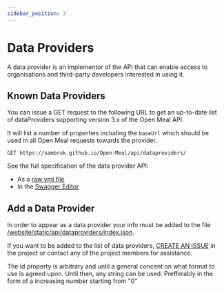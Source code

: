 ```yaml
---
sidebar_position: 3
---
```


# Data Providers

A data provider is an implementor of the API that can enable access to organisations and third-party developers interested in using it.

## Known Data Providers

You can issue a GET request to the following URL to get an up-to-date list of dataProviders supporting version 3.x of the Open Meal API.

It will list a number of properties including the `baseUrl` which should be used in all Open Meal requests towards the provider.

```
GET https://sambruk.github.io/Open-Meal/api/dataproviders/
```

See the full specification of the data provider API:
- As a [raw yml file](https://raw.githubusercontent.com/Sambruk/Open-Meal/main/OpenAPI-Specification-DataProviders.yml)
- In the [Swagger Editor](https://editor.swagger.io/?url=https://raw.githubusercontent.com/Sambruk/Open-Meal/main/OpenAPI-Specification-DataProviders.yml)


## Add a Data Provider
In order to appear as a data provider your info must be added to the file [/website/static/api/dataproviders/index.json](https://github.com/Sambruk/Open-Meal/tree/main/website/static/api/dataprovider/index.json).

If you want to be added to the list of data providers, [CREATE AN ISSUE](https://github.com/Sambruk/Open-Meal/issues) in the project or contact any of the project members for assistance.

The id property is arbitrary and until a general concent on what format to use is agreed upon. Until then, any string can be used. Prefferably in the form of a increasing number starting from "0"